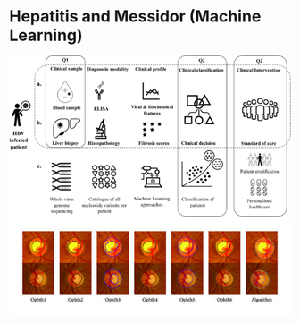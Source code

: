 # Hepatitis and Messidor (Machine Learning)

<p align="center">
  <img src="Hepatitis.png">
  <img src="Messidor.png">
</p>
